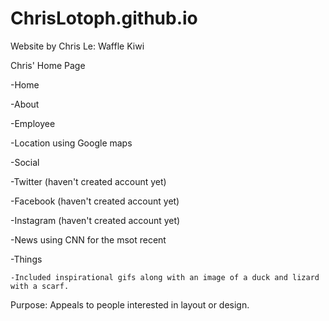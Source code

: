 # ChrisLotoph.github.io
Website by Chris Le: Waffle Kiwi

Chris' Home Page

-Home
  
-About
  
-Employee
    
-Location using Google maps
     
-Social
    
   -Twitter (haven't created account yet)
      
   -Facebook (haven't created account yet)
      
   -Instagram (haven't created account yet)
      
-News using CNN for the msot recent
     
 -Things
     
    -Included inspirational gifs along with an image of a duck and lizard with a scarf.
     
  Purpose: Appeals to people interested in layout or design.
